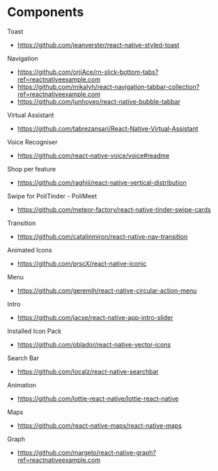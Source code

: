 # Components

Toast

- https://github.com/jeanverster/react-native-styled-toast

Navigation

- https://github.com/orjiAce/rn-slick-bottom-tabs?ref=reactnativeexample.com
- https://github.com/mikalyh/react-navigation-tabbar-collection?ref=reactnativeexample.com
- https://github.com/junhoyeo/react-native-bubble-tabbar

Virtual Assistant

- https://github.com/tabrezansari/React-Native-Virtual-Assistant

Voice Recogniser

- https://github.com/react-native-voice/voice#readme

Shop per feature

- https://github.com/raghiii/react-native-vertical-distribution

Swipe for PoliTinder - PoliMeet

- https://github.com/meteor-factory/react-native-tinder-swipe-cards

Transition

- https://github.com/catalinmiron/react-native-nav-transition

Animated Icons

- https://github.com/prscX/react-native-iconic

Menu

- https://github.com/geremih/react-native-circular-action-menu

Intro

- https://github.com/jacse/react-native-app-intro-slider

Installed Icon Pack

- https://github.com/oblador/react-native-vector-icons

Search Bar

- https://github.com/localz/react-native-searchbar

Animation

- https://github.com/lottie-react-native/lottie-react-native

Maps

- https://github.com/react-native-maps/react-native-maps

Graph

- https://github.com/margelo/react-native-graph?ref=reactnativeexample.com
